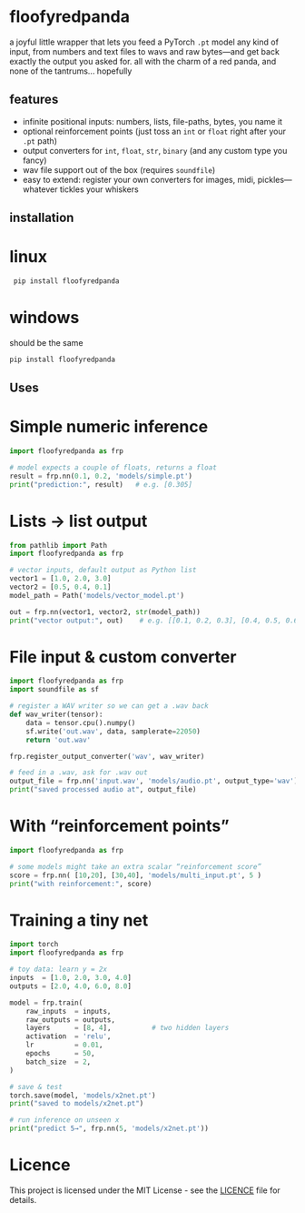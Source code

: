 # floofyredpanda

a joyful little wrapper that lets you feed a PyTorch `.pt` model any kind of input, from numbers and text files to wavs and raw bytes—and get back exactly the output you asked for. all with the charm of a red panda, and none of the tantrums... hopefully

## features

- infinite positional inputs: numbers, lists, file-paths, bytes, you name it  
- optional reinforcement points (just toss an `int` or `float` right after your `.pt` path)  
- output converters for `int`, `float`, `str`, `binary` (and any custom type you fancy)  
- wav file support out of the box (requires `soundfile`)  
- easy to extend: register your own converters for images, midi, pickles—whatever tickles your whiskers
## installation
# linux
```bash
 pip install floofyredpanda
```
# windows
should be the same
```cmd
pip install floofyredpanda
```
## Uses
# Simple numeric inference
```python
import floofyredpanda as frp

# model expects a couple of floats, returns a float
result = frp.nn(0.1, 0.2, 'models/simple.pt')
print("prediction:", result)   # e.g. [0.305]
```
# Lists → list output
```python
from pathlib import Path
import floofyredpanda as frp

# vector inputs, default output as Python list
vector1 = [1.0, 2.0, 3.0]
vector2 = [0.5, 0.4, 0.1]
model_path = Path('models/vector_model.pt')

out = frp.nn(vector1, vector2, str(model_path))
print("vector output:", out)    # e.g. [[0.1, 0.2, 0.3], [0.4, 0.5, 0.6]]

```
# File input & custom converter
```python
import floofyredpanda as frp
import soundfile as sf

# register a WAV writer so we can get a .wav back
def wav_writer(tensor):
    data = tensor.cpu().numpy()
    sf.write('out.wav', data, samplerate=22050)
    return 'out.wav'

frp.register_output_converter('wav', wav_writer)

# feed in a .wav, ask for .wav out
output_file = frp.nn('input.wav', 'models/audio.pt', output_type='wav')
print("saved processed audio at", output_file)

```
# With “reinforcement points”
```python
import floofyredpanda as frp

# some models might take an extra scalar “reinforcement score”
score = frp.nn( [10,20], [30,40], 'models/multi_input.pt', 5 )
print("with reinforcement:", score)

```
# Training a tiny net
```python
import torch
import floofyredpanda as frp

# toy data: learn y = 2x
inputs  = [1.0, 2.0, 3.0, 4.0]
outputs = [2.0, 4.0, 6.0, 8.0]

model = frp.train(
    raw_inputs  = inputs,
    raw_outputs = outputs,
    layers      = [8, 4],          # two hidden layers
    activation  = 'relu',
    lr          = 0.01,
    epochs      = 50,
    batch_size  = 2,
)

# save & test
torch.save(model, 'models/x2net.pt')
print("saved to models/x2net.pt")

# run inference on unseen x
print("predict 5→", frp.nn(5, 'models/x2net.pt'))

```
# Licence

This project is licensed under the MIT License - see the [LICENCE](LICENCE) file for details.


